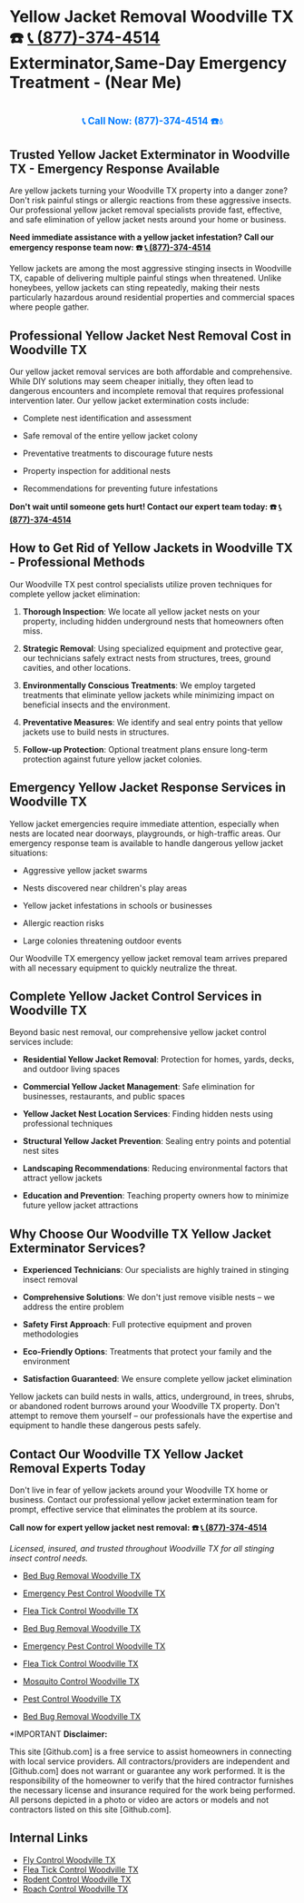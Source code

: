 # Yellow Jacket Removal Woodville TX ☎️ [📞 (877)-374-4514](https://pest-control-4514.netlify.app) Exterminator,Same-Day Emergency Treatment - (Near Me)
# 

<p align="center" style="font-size: 1.2em; font-weight: bold; margin: 20px 0;">
  <a href="https://pest-control-4514.netlify.app" target="_blank" style="color: #007BFF; text-decoration: none;">📞 Call Now: (877)-374-4514 ☎️💧</a>
</p>

## Trusted Yellow Jacket Exterminator in Woodville TX - Emergency Response Available

Are yellow jackets turning your Woodville TX property into a danger zone? Don't risk painful stings or allergic reactions from these aggressive insects. Our professional yellow jacket removal specialists provide fast, effective, and safe elimination of yellow jacket nests around your home or business.

**Need immediate assistance with a yellow jacket infestation? Call our emergency response team now: ☎️ [📞 (877)-374-4514](https://pest-control-4514.netlify.app)**

Yellow jackets are among the most aggressive stinging insects in Woodville TX, capable of delivering multiple painful stings when threatened. Unlike honeybees, yellow jackets can sting repeatedly, making their nests particularly hazardous around residential properties and commercial spaces where people gather.

## Professional Yellow Jacket Nest Removal Cost in Woodville TX

Our yellow jacket removal services are both affordable and comprehensive. While DIY solutions may seem cheaper initially, they often lead to dangerous encounters and incomplete removal that requires professional intervention later. Our yellow jacket extermination costs include:

- Complete nest identification and assessment

- Safe removal of the entire yellow jacket colony

- Preventative treatments to discourage future nests

- Property inspection for additional nests

- Recommendations for preventing future infestations

**Don't wait until someone gets hurt! Contact our expert team today: ☎️ [📞 (877)-374-4514](https://pest-control-4514.netlify.app)**

## How to Get Rid of Yellow Jackets in Woodville TX - Professional Methods

Our Woodville TX pest control specialists utilize proven techniques for complete yellow jacket elimination:

1. **Thorough Inspection**: We locate all yellow jacket nests on your property, including hidden underground nests that homeowners often miss.

2. **Strategic Removal**: Using specialized equipment and protective gear, our technicians safely extract nests from structures, trees, ground cavities, and other locations.

3. **Environmentally Conscious Treatments**: We employ targeted treatments that eliminate yellow jackets while minimizing impact on beneficial insects and the environment.

4. **Preventative Measures**: We identify and seal entry points that yellow jackets use to build nests in structures.

5. **Follow-up Protection**: Optional treatment plans ensure long-term protection against future yellow jacket colonies.

## Emergency Yellow Jacket Response Services in Woodville TX

Yellow jacket emergencies require immediate attention, especially when nests are located near doorways, playgrounds, or high-traffic areas. Our emergency response team is available to handle dangerous yellow jacket situations:

- Aggressive yellow jacket swarms

- Nests discovered near children's play areas

- Yellow jacket infestations in schools or businesses

- Allergic reaction risks

- Large colonies threatening outdoor events

Our Woodville TX emergency yellow jacket removal team arrives prepared with all necessary equipment to quickly neutralize the threat.

## Complete Yellow Jacket Control Services in Woodville TX

Beyond basic nest removal, our comprehensive yellow jacket control services include:

- **Residential Yellow Jacket Removal**: Protection for homes, yards, decks, and outdoor living spaces

- **Commercial Yellow Jacket Management**: Safe elimination for businesses, restaurants, and public spaces

- **Yellow Jacket Nest Location Services**: Finding hidden nests using professional techniques

- **Structural Yellow Jacket Prevention**: Sealing entry points and potential nest sites

- **Landscaping Recommendations**: Reducing environmental factors that attract yellow jackets

- **Education and Prevention**: Teaching property owners how to minimize future yellow jacket attractions

## Why Choose Our Woodville TX Yellow Jacket Exterminator Services?

- **Experienced Technicians**: Our specialists are highly trained in stinging insect removal

- **Comprehensive Solutions**: We don't just remove visible nests – we address the entire problem

- **Safety First Approach**: Full protective equipment and proven methodologies

- **Eco-Friendly Options**: Treatments that protect your family and the environment

- **Satisfaction Guaranteed**: We ensure complete yellow jacket elimination

Yellow jackets can build nests in walls, attics, underground, in trees, shrubs, or abandoned rodent burrows around your Woodville TX property. Don't attempt to remove them yourself – our professionals have the expertise and equipment to handle these dangerous pests safely.

## Contact Our Woodville TX Yellow Jacket Removal Experts Today

Don't live in fear of yellow jackets around your Woodville TX home or business. Contact our professional yellow jacket extermination team for prompt, effective service that eliminates the problem at its source.

**Call now for expert yellow jacket nest removal: ☎️ [📞 (877)-374-4514](https://pest-control-4514.netlify.app)**

*Licensed, insured, and trusted throughout Woodville TX for all stinging insect control needs.*


- [Bed Bug Removal Woodville TX](https://github.com/allyoucaneatsushiin/plumbing-texas/blob/main/Bed-Bug-Removal-Woodville-TX-877-374-4514-Exterminator-Same-Day-Emergency-Treatment-Near-Me.md)
- [Emergency Pest Control Woodville TX](https://github.com/allyoucaneatsushiin/plumbing-texas/blob/main/Emergency-Pest-Control-Woodville-TX-877-374-4514-24-7-Fast-Response-Near-Me.md)
- [Flea Tick Control Woodville TX](https://github.com/allyoucaneatsushiin/plumbing-texas/blob/main/Flea-Tick-Control-Woodville-TX-877-374-4514-Removal-Exterminator-Same-Day-Emergency-Treatment-Near-Me.md)


- [Bed Bug Removal Woodville TX](https://github.com/allyoucaneatsushiin/plumbing-texas/blob/main/Bed-Bug-Removal-Woodville-TX-877-374-4514-Exterminator-Same-Day-Emergency-Treatment-Near-Me.md)
- [Emergency Pest Control Woodville TX](https://github.com/allyoucaneatsushiin/plumbing-texas/blob/main/Emergency-Pest-Control-Woodville-TX-877-374-4514-24-7-Fast-Response-Near-Me.md)
- [Flea Tick Control Woodville TX](https://github.com/allyoucaneatsushiin/plumbing-texas/blob/main/Flea-Tick-Control-Woodville-TX-877-374-4514-Removal-Exterminator-Same-Day-Emergency-Treatment-Near-Me.md)


- [Mosquito Control Woodville TX](https://github.com/allyoucaneatsushiin/plumbing-texas/blob/main/Mosquito-Control-Woodville-TX-877-374-4514-Exterminator-Same-Day-Emergency-Treatment-Near-Me.md)
- [Pest Control Woodville TX](https://github.com/allyoucaneatsushiin/plumbing-texas/blob/main/Pest-Control-Woodville-TX-877-374-4514-Exterminator-Same-Day-Emergency-Treatment-Near-Me.md)
- [Bed Bug Removal Woodville TX](https://github.com/allyoucaneatsushiin/plumbing-texas/blob/main/Bed-Bug-Removal-Woodville-TX-877-374-4514-Exterminator-Same-Day-Emergency-Treatment-Near-Me.md)


*IMPORTANT **Disclaimer:**  

This site [Github.com] is a free service to assist homeowners in connecting with local service providers. All contractors/providers are independent and [Github.com] does not warrant or guarantee any work performed. It is the responsibility of the homeowner to verify that the hired contractor furnishes the necessary license and insurance required for the work being performed. All persons depicted in a photo or video are actors or models and not contractors listed on this site [Github.com].


## Internal Links
- [Fly Control Woodville TX](https://github.com/allyoucaneatsushiin/plumbing-texas/blob/main/Fly-Control-Woodville-TX-877-374-4514-Prevention-Same-Day-Emergency-Treatment-Near-Me.md)
- [Flea Tick Control Woodville TX](https://github.com/allyoucaneatsushiin/plumbing-texas/blob/main/Flea-Tick-Control-Woodville-TX-877-374-4514-Removal-Exterminator-Same-Day-Emergency-Treatment-Near-Me.md)
- [Rodent Control Woodville TX](https://github.com/allyoucaneatsushiin/plumbing-texas/blob/main/Rodent-Control-Woodville-TX-877-374-4514-Rat-Removal-Exterminator-Same-Day-Emergency-Treatment-Near-Me.md)
- [Roach Control Woodville TX](https://github.com/allyoucaneatsushiin/plumbing-texas/blob/main/Roach-Control-Woodville-TX-877-374-4514-Removal-Exterminator-Same-Day-Emergency-Treatment-Near-Me.md)
